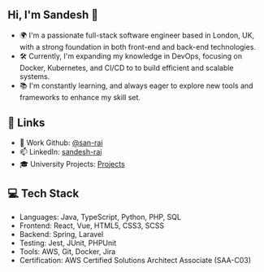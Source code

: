 ## Hi, I'm Sandesh 👋
- 🌍 I'm a passionate full-stack software engineer based in London, UK, with a strong foundation in both front-end and back-end technologies. 
- 🛠️ Currently, I'm expanding my knowledge in DevOps, focusing on Docker, Kubernetes, and CI/CD to to build efficient and scalable systems. 
- 📚 I'm constantly learning, and always eager to explore new tools and frameworks to enhance my skill set.

## 🔗 Links
- 💼 Work Github: [@san-rai](https://github.com/sandesh-rai)
- 📫 LinkedIn: [sandesh-rai](https://www.linkedin.com/in/sandesh-rai/)
- 🎓 University Projects: [Projects](https://sandeshraidesigns.blogspot.com/)

## 💻 Tech Stack
- Languages: Java, TypeScript, Python, PHP, SQL
- Frontend: React, Vue, HTML5, CSS3, SCSS
- Backend: Spring, Laravel
- Testing: Jest, JUnit, PHPUnit
- Tools: AWS, Git, Docker, Jira
- Certification: AWS Certified Solutions Architect Associate (SAA-C03)
